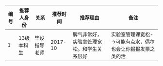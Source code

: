 | 编号 | 推荐人身份 | 关系 | 推荐时间 | 推荐理由 | 备注 |
| --- | --- | --- | --- | --- | --- |
| 1 | 13级本科生 | 毕设指导老师 | 2017-10 | 脾气非常好，实验室管理宽松。和学生关系很好 | 实验室管理课宽松-->可能有点水，偶尔也会让你报报发票之类的活 |
